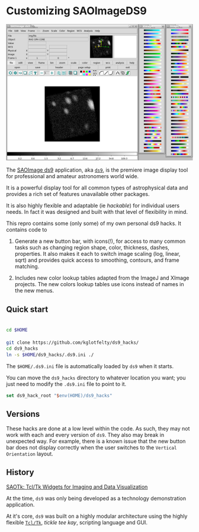 # Customizing SAOImageDS9

![ds9_ui.png](ds9_ui.png)


The [SAOImage ds9](http://ds9.si.edu) 
application, aka [`ds9`](https://github.com/SAOImageDS9/SAOImageDS9), 
is the premiere image display tool for 
professional and amateur astronomers world wide.

It is a powerful display tool for all common types of astrophysical data
and provides a rich set of features unavailable other packages.

It is also highly flexible and adaptable (ie _hackable_) for individual 
users needs.  In fact it was designed and built with that level of 
flexibility in mind.

This repro contains some (only some) of my own personal ds9 hacks. 
It contains code to

1. Generate a new button bar, with icons(!), for access to many common 
   tasks such as changing region shape, color, thickness, dashes, properties.
   It also makes it each to switch image scaling (log, linear, sqrt)
   and provides quick access to smoothing, contours, and frame matching.

2. Includes new color lookup tables adapted from the ImageJ and XImage
   projects.  The new colors lookup tables use icons instead of names 
   in the new menus.
   


## Quick start

```bash

cd $HOME

git clone https://github.com/kglotfelty/ds9_hacks/
cd ds9_hacks
ln -s $HOME/ds9_hacks/.ds9.ini ./
```

The `$HOME/.ds9.ini` file is automatically loaded by `ds9` when it starts.

You can move the `ds9_hacks` directory to whatever location you want; you just need to modify the `.ds9.ini` file to point
to it.

```tcl
set ds9_hack_root "$env(HOME)/ds9_hacks"
```



## Versions

These hacks are done at a low level within the code.  As such, they may
not work with each and every version of `ds9`.  They also may break
in unexpected way.  For example, there is a known issue that the
new button bar does not display correctly when the user switches to the
`Vertical Orientation` layout.



## History



[SAOTk: Tcl/Tk Widgets for Imaging and Data Visualization](http://www.adass.org/adass/proceedings/adass98/joyew/)

At the time, `ds9` was only being developed as a technology demonstration 
application.  

At it's core, `ds9` was built on a highly modular architecture using 
the highly flexible [`Tcl/Tk`](https://www.tcl.tk/), _tickle tee kay_, 
scripting language and GUI.





